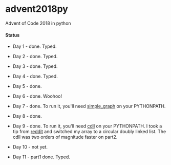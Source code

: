 # advent2018py
Advent of Code 2018 in python

#### Status

* Day 1 - done. Typed.

* Day 2 - done. Typed.

* Day 3 - done. Typed.

* Day 4 - done. Typed.

* Day 5 - done.

* Day 6 - done. Woohoo!

* Day 7 - done. To run it, you'll need [simple_graph](https://github.com/bfollek/simple_graph) on your PYTHONPATH.

* Day 8 - done.

* Day 9 - done. To run it, you'll need [cdll](https://github.com/bfollek/cdll) on your PYTHONPATH. I took a tip from [reddit](https://www.reddit.com/r/adventofcode/comments/a4j11i/2018_day_9_part_2_strategy_help/) and switched my array to a circular doubly linked list. The cdll was two orders of magnitude faster on part2.

* Day 10 - not yet.

* Day 11 - part1 done. Typed.
